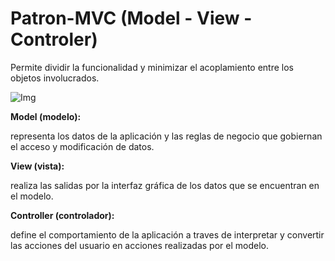 # Patron-MVC (Model - View - Controler)

Permite dividir la funcionalidad y minimizar el acoplamiento entre los objetos involucrados.

![Img](https://github.com/RicardoLopez9908/El-patron-MVC/blob/master/Patron%20de%20dise%C3%B1o%20MVC.png)

__Model (modelo):__

representa los datos de la aplicación y las reglas de negocio que gobiernan el acceso y modificación de datos.

__View (vista):__

realiza las salidas por la interfaz gráfica de los datos que se encuentran en el modelo.

__Controller (controlador):__

define el comportamiento de la aplicación a traves de interpretar y convertir las acciones del usuario en acciones realizadas por el modelo.
